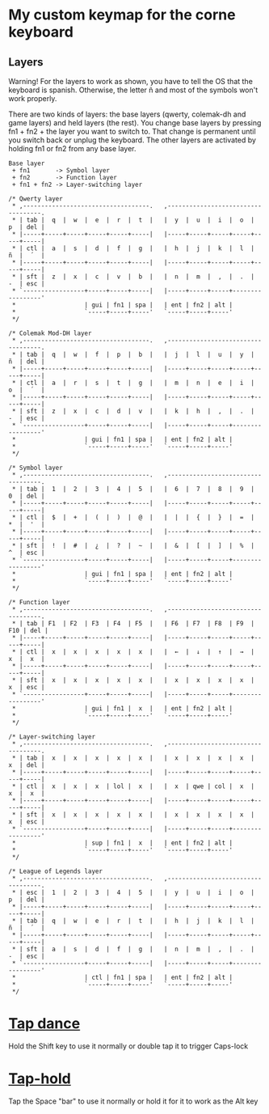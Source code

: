 # My custom keymap for the corne keyboard

## Layers

Warning! For the layers to work as shown, you have to tell the OS that the
keyboard is spanish. Otherwise, the letter ñ and most of the symbols won't work properly. 

There are two kinds of layers: the base layers (qwerty, colemak-dh and game layers) and held layers (the rest). You change base layers by pressing fn1 + fn2 + the layer you want to switch to. That change is permanent until you switch back or unplug the keyboard. The other layers are activated by holding fn1 or fn2 from any base layer.

```
Base layer 
 + fn1       -> Symbol layer
 + fn2       -> Function layer
 + fn1 + fn2 -> Layer-switching layer
```


```
/* Qwerty layer
 * ,-----------------------------------.   ,-----------------------------------.
 * | tab |  q  |  w  |  e  |  r  |  t  |   |  y  |  u  |  i  |  o  |  p  | del |
 * |-----+-----+-----+-----+-----+-----|   |-----+-----+-----+-----+-----+-----|
 * | ctl |  a  |  s  |  d  |  f  |  g  |   |  h  |  j  |  k  |  l  |  ñ  |  ´  |
 * |-----+-----+-----+-----+-----+-----|   |-----+-----+-----+-----+-----+-----|
 * | sft |  z  |  x  |  c  |  v  |  b  |   |  n  |  m  |  ,  |  .  |  -  | esc |
 * `-----------------+-----+-----+-----|   |-----+-----+-----+-----------------'
 *                   | gui | fn1 | spa |   | ent | fn2 | alt |
 *                   `-----+-----+-----'   `-----+-----+-----'
 */
 
/* Colemak Mod-DH layer
 * ,-----------------------------------.   ,-----------------------------------.
 * | tab |  q  |  w  |  f  |  p  |  b  |   |  j  |  l  |  u  |  y  |  ñ  | del |
 * |-----+-----+-----+-----+-----+-----|   |-----+-----+-----+-----+-----+-----|
 * | ctl |  a  |  r  |  s  |  t  |  g  |   |  m  |  n  |  e  |  i  |  o  |  ´  |
 * |-----+-----+-----+-----+-----+-----|   |-----+-----+-----+-----+-----+-----|
 * | sft |  z  |  x  |  c  |  d  |  v  |   |  k  |  h  |  ,  |  .  |  -  | esc |
 * `-----------------+-----+-----+-----|   |-----+-----+-----+-----------------'
 *                   | gui | fn1 | spa |   | ent | fn2 | alt |
 *                   `-----+-----+-----'   `-----+-----+-----'
 */
 
/* Symbol layer
 * ,-----------------------------------.   ,-----------------------------------.
 * | tab |  1  |  2  |  3  |  4  |  5  |   |  6  |  7  |  8  |  9  |  0  | del |
 * |-----+-----+-----+-----+-----+-----|   |-----+-----+-----+-----+-----+-----|
 * | ctl |  $  |  +  |  (  |  )  |  @  |   |  |  |  {  |  }  |  =  |  *  |  '  |
 * |-----+-----+-----+-----+-----+-----|   |-----+-----+-----+-----+-----+-----|
 * | sft |  !  |  #  |  ¿  |  ?  |  ~  |   |  &  |  [  |  ]  |  %  |  ^  | esc |
 * `-----------------+-----+-----+-----|   |-----+-----+-----+-----------------'
 *                   | gui | fn1 | spa |   | ent | fn2 | alt |
 *                   `-----+-----+-----'   `-----+-----+-----'
 */
 
/* Function layer
 * ,-----------------------------------.   ,-----------------------------------.
 * | tab | F1  | F2  | F3  | F4  | F5  |   | F6  | F7  | F8  | F9  | F10 | del |
 * |-----+-----+-----+-----+-----+-----|   |-----+-----+-----+-----+-----+-----|
 * | ctl |  x  |  x  |  x  |  x  |  x  |   |  ←  |  ↓  |  ↑  |  →  |  x  |  x  |
 * |-----+-----+-----+-----+-----+-----|   |-----+-----+-----+-----+-----+-----|
 * | sft |  x  |  x  |  x  |  x  |  x  |   |  x  |  x  |  x  |  x  |  x  | esc |
 * `-----------------+-----+-----+-----|   |-----+-----+-----+-----------------'
 *                   | gui | fn1 |  x  |   | ent | fn2 | alt |
 *                   `-----+-----+-----'   `-----+-----+-----'
 */
 
/* Layer-switching layer
 * ,-----------------------------------.   ,-----------------------------------.
 * | tab |  x  |  x  |  x  |  x  |  x  |   |  x  |  x  |  x  |  x  |  x  | del |
 * |-----+-----+-----+-----+-----+-----|   |-----+-----+-----+-----+-----+-----|
 * | ctl |  x  |  x  |  x  | lol |  x  |   |  x  | qwe | col |  x  |  x  |  x  |
 * |-----+-----+-----+-----+-----+-----|   |-----+-----+-----+-----+-----+-----|
 * | sft |  x  |  x  |  x  |  x  |  x  |   |  x  |  x  |  x  |  x  |  x  | esc |
 * `-----------------+-----+-----+-----|   |-----+-----+-----+-----------------'
 *                   | sup | fn1 |  x  |   | ent | fn2 | alt |
 *                   `-----+-----+-----'   `-----+-----+-----'
 */
 
/* League of Legends layer
 * ,-----------------------------------.   ,-----------------------------------.
 * | esc |  1  |  2  |  3  |  4  |  5  |   |  y  |  u  |  i  |  o  |  p  | del |
 * |-----+-----+-----+-----+-----+-----|   |-----+-----+-----+-----+-----+-----|
 * | tab |  q  |  w  |  e  |  r  |  t  |   |  h  |  j  |  k  |  l  |  ñ  |  ´  |
 * |-----+-----+-----+-----+-----+-----|   |-----+-----+-----+-----+-----+-----|
 * | sft |  a  |  s  |  d  |  f  |  g  |   |  n  |  m  |  ,  |  .  |  -  | esc |
 * `-----------------+-----+-----+-----|   |-----+-----+-----+-----------------'
 *                   | ctl | fn1 | spa |   | ent | fn2 | alt |
 *                   `-----+-----+-----'   `-----+-----+-----'
 */
```

# [Tap dance](https://beta.docs.qmk.fm/using-qmk/software-features/feature_tap_dance)
Hold the Shift key to use it normally or double tap it to trigger Caps-lock
 
# [Tap-hold](https://beta.docs.qmk.fm/using-qmk/software-features/tap_hold)
Tap the Space "bar" to use it normally or hold it for it to work as the Alt key